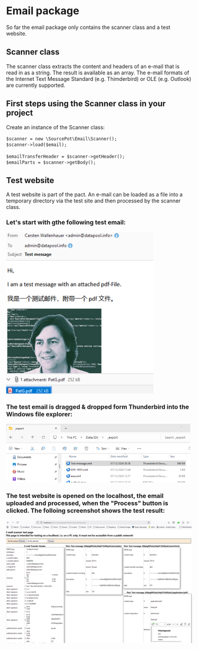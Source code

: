 # Email package

So far the email package only contains the scanner class and a test website.

## Scanner class

The scanner class extracts the content and headers of an e-mail that is read in as a string. The result is available as an array. The e-mail formats of the Internet Text Message Standard (e.g. Thimderbird) or OLE (e.g. Outlook) are currently supported.

## First  steps using the Scanner class in your project

Create an instance of the Scanner class:
```
$scanner = new \SourcePot\Email\Scanner();
$scanner->load($email);

$emailTransferHeader = $scanner->getHeader();
$emailParts = $scanner->getBody();
```
        
## Test website
A test website is part of the pact. An e-mail can be loaded as a file into a temporary directory via the test site and then processed by the scanner class.

### Let's start with gthe following test email:

<img src="./assets/test_message.png" alt="Test email" style="width:400px;"/>

### The test email is dragged & dropped form Thunderbird into the Windows file explorer:

<img src="./assets/test_message_upload.png" alt="Test copied to a folder on the computer" style="width:500px;"/>

### The test website is opened on the localhost, the email uploaded and processed, when the "Process" button is clicked. The folloing screenshot shows the test result:

<img src="./assets/test_message_test_page.png" alt="Test email uploaded and processed"/>

